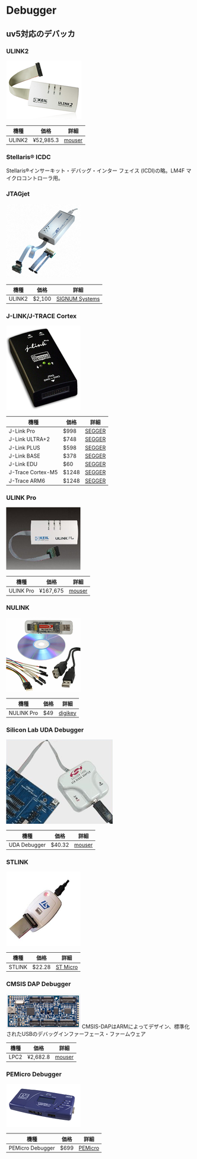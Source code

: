 # Debugger

## uv5対応のデバッカ

### ULINK2
![](debugger_ULINK2.png)

| 機種 | 価格 | 詳細 |
| -- | -- | -- |
| ULINK2 | ¥52,985.3 | [mouser](http://www.mouser.jp/ProductDetail/Keil-Tools/ULINK2/?qs=6xtm2vwqiW%2Fb5r%252b2vcGtxQ%3D%3D) |

### Stellaris® ICDC
Stellaris®インサーキット・デバッグ・インター
フェイス (ICDI)の略。LM4F マイクロコントローラ用。

### JTAGjet
![](debugger_JTAGjet.png)

| 機種 | 価格 | 詳細 |
| -- | -- | -- |
| ULINK2 | $2,100 | [SIGNUM Systems](http://www.signum.com/Signum.htm?p=estore.htm) |

### J-LINK/J-TRACE Cortex
![](debugger_JLINK.png)

| 機種 | 価格 | 詳細 |
| -- | -- | -- |
| J-Link Pro | $998 | [SEGGER](https://www.segger.com/jlink-debug-probes.html)|
| J-Link ULTRA+2 | $748 | [SEGGER](https://www.segger.com/jlink-debug-probes.html)|
| J-Link PLUS | $598 | [SEGGER](https://www.segger.com/jlink-debug-probes.html)|
| J-Link BASE | $378 | [SEGGER](https://www.segger.com/jlink-debug-probes.html)|
| J-Link EDU | $60 | [SEGGER](https://www.segger.com/jlink-debug-probes.html)|
| J-Trace Cortex-M5 | $1248 | [SEGGER](https://www.segger.com/jlink-debug-probes.html) |
| J-Trace ARM6 | $1248 | [SEGGER](https://www.segger.com/jlink-debug-probes.html) |

### ULINK Pro
![](debugger_ULINKPRO.png)

| 機種 | 価格 | 詳細 |
| -- | -- | -- |
| ULINK Pro |¥167,675 | [mouser](http://www.mouser.jp/ProductDetail/Keil-Tools/ULINKPRO/?qs=sZfk%252bfAlGe7MXAkdJqOOuQ%3D%3D) |

### NULINK
![](debugger_NULINKPRO.png)

| 機種 | 価格 | 詳細 |
| -- | -- | -- |
| NULINK Pro | $49 | [digikey](http://www.digikey.com/product-search/en?mpart=NU-LINK-PRO&vendor=816) |

### Silicon Lab UDA Debugger
![](debugger_UDA.png)

| 機種 | 価格 | 詳細 |
| -- | -- | -- |
| UDA Debugger | $40.32 | [mouser](http://www.mouser.com/search/ProductDetail.aspx?Silicon-Labs%2fUDA-32-KIT%2f&qs=dchgzKpACvJgMWnUCgIffg%3d%3d) |

### STLINK
![](debugger_STLINK.png)

| 機種 | 価格 | 詳細 |
| -- | -- | -- |
| STLINK | $22.28 | [ST Micro](http://www.st-japan.co.jp/web/jp/catalog/tools/PF251168) |

### CMSIS DAP Debugger
![](debugger_LPC2.png)
CMSIS-DAPはARMによってデザイン、標準化されたUSBのデバッグインファーフェース・ファームウェア

| 機種 | 価格 | 詳細 |
| -- | -- | -- |
| LPC2 | ¥2,682.8 | [mouser](http://www.mouser.jp/search/ProductDetail.aspx?NXP-Semiconductors%2fOM13054UL%2f&qs=lH1ILECabYn3DTWdWw4pDQ%3d%3d) |

### PEMicro Debugger
![](debugger_PEMICRO.png)


| 機種 | 価格 | 詳細 |
| -- | -- | -- |
| PEMicro Debugger | $699 | [PEMicro](http://www.pemicro.com/products/product_viewDetails.cfm?product_id=15320155) |


